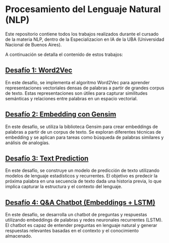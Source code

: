 # Procesamiento del Lenguaje Natural (NLP)

Este repositorio contiene todos los trabajos realizados durante el cursado de la materia NLP, dentro de la Especializacion en IA de la UBA (Universidad Nacional de Buenos Aires).

A continuación se detalla el contenido de estos trabajos:

## [Desafío 1: Word2Vec](Desafío1/Desafio_1.ipynb)
En este desafío, se implementa el algoritmo Word2Vec para aprender representaciones vectoriales densas de palabras a partir de grandes corpus de texto. Estas representaciones son útiles para capturar similitudes semánticas y relaciones entre palabras en un espacio vectorial.

## [Desafío 2: Embedding con Gensim](Desafío2/Desafio_2.ipynb)
En este desafío, se utiliza la biblioteca Gensim para crear embeddings de palabras a partir de un corpus de texto. Se exploran diferentes técnicas de embedding y se aplican para tareas como búsqueda de palabras similares y análisis de analogías.

## [Desafío 3: Text Prediction](Desafío3/3b_modelo_lenguaje.ipynb)
En este desafío, se construye un modelo de predicción de texto utilizando modelos de lenguaje estadísticos y recurrentes. El objetivo es predecir la próxima palabra en una secuencia de texto dada una historia previa, lo que implica capturar la estructura y el contexto del lenguaje.

## [Desafío 4: Q&A Chatbot (Embeddings + LSTM)](Desafío4/6-bot_qa.ipynb)
En este desafío, se desarrolla un chatbot de preguntas y respuestas utilizando embeddings de palabras y redes neuronales recurrentes (LSTM). El chatbot es capaz de entender preguntas en lenguaje natural y generar respuestas relevantes basadas en el contexto y el conocimiento almacenado.